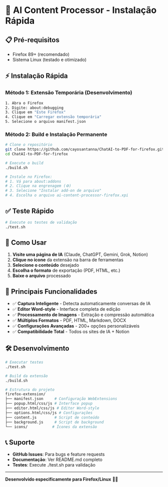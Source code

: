 # 🚀 AI Content Processor - Instalação Rápida

## 📋 Pré-requisitos
- Firefox 89+ (recomendado)
- Sistema Linux (testado e otimizado)

## ⚡ Instalação Rápida

### Método 1: Extensão Temporária (Desenvolvimento)
```bash
1. Abra o Firefox
2. Digite: about:debugging
3. Clique em "Este Firefox"
4. Clique em "Carregar extensão temporária"
5. Selecione o arquivo manifest.json
```

### Método 2: Build e Instalação Permanente
```bash
# Clone o repositório
git clone https://github.com/cayosantanna/ChatAI-to-PDF-for-firefox.git
cd ChatAI-to-PDF-for-firefox

# Execute o build
./build.sh

# Instale no Firefox:
# 1. Vá para about:addons
# 2. Clique na engrenagem (⚙️)
# 3. Selecione "Instalar add-on de arquivo"
# 4. Escolha o arquivo ai-content-processor-firefox.xpi
```

## ✅ Teste Rápido
```bash
# Execute os testes de validação
./test.sh
```

## 🎯 Como Usar

1. **Visite uma página de IA** (Claude, ChatGPT, Gemini, Grok, Notion)
2. **Clique no ícone** da extensão na barra de ferramentas
3. **Selecione o conteúdo** desejado
4. **Escolha o formato** de exportação (PDF, HTML, etc.)
5. **Baixe o arquivo** processado

## 🌟 Principais Funcionalidades

- ✅ **Captura Inteligente** - Detecta automaticamente conversas de IA
- ✅ **Editor Word-style** - Interface completa de edição
- ✅ **Processamento de Imagens** - Extração e compressão automática
- ✅ **Múltiplos Formatos** - PDF, HTML, Markdown, DOCX
- ✅ **Configurações Avançadas** - 200+ opções personalizáveis
- ✅ **Compatibilidade Total** - Todos os sites de IA + Notion

## 🛠️ Desenvolvimento

```bash
# Executar testes
./test.sh

# Build da extensão
./build.sh

# Estrutura do projeto
firefox-extension/
├── manifest.json     # Configuração WebExtensions
├── popup.html/css/js # Interface popup
├── editor.html/css/js # Editor Word-style
├── options.html/css/js # Configurações
├── content.js        # Script de conteúdo
├── background.js     # Script de background
└── icons/           # Ícones da extensão
```

## 📞 Suporte

- **GitHub Issues**: Para bugs e feature requests
- **Documentação**: Ver README.md completo
- **Testes**: Execute ./test.sh para validação

---

**Desenvolvido especificamente para Firefox/Linux** 🐧🔥
